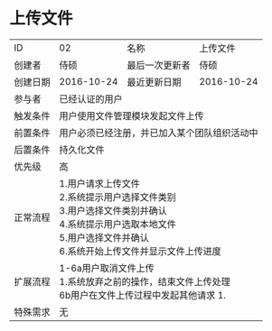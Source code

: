 # 上传文件
<table>
<tbody>
<tr><td>ID</td><td>02</td><td>名称</td><td>上传文件</td></tr>
<tr><td>创建者</td><td>侍硕</td><td>最后一次更新者</td><td>侍硕</td></tr>
<tr><td>创建日期</td><td>2016-10-24</td><td>最近更新日期</td><td>2016-10-24</td></tr>
<tr><td>参与者</td><td colspan="3">已经认证的用户</td></tr>
<tr><td>触发条件</td><td colspan="3">用户使用文件管理模块发起文件上传</td></tr>
<tr><td>前置条件</td><td colspan="3">用户必须已经注册，并已加入某个团队组织活动中</td></tr>
<tr><td>后置条件</td><td colspan="3">持久化文件</td></tr>
<tr><td>优先级</td><td colspan="3">高</td></tr>
<tr><td>正常流程</td><td colspan="3">
1.用户请求上传文件<br>
2.系统提示用户选择文件类别<br>
3.用户选择文件类别并确认<br>
4.系统提示用户选取本地文件<br>
5.用户选择文件并确认<br>
6.系统开始上传文件并显示文件上传进度<br>
</td></tr>
<tr><td>扩展流程</td><td colspan="3">
1-6a用户取消文件上传<br>
1.系统放弃之前的操作，结束文件上传处理<br>
6b用户在文件上传过程中发起其他请求
1.
</td></tr>
<tr><td>特殊需求</td><td colspan="3">无</td></tr>
</tbody>
</table>
